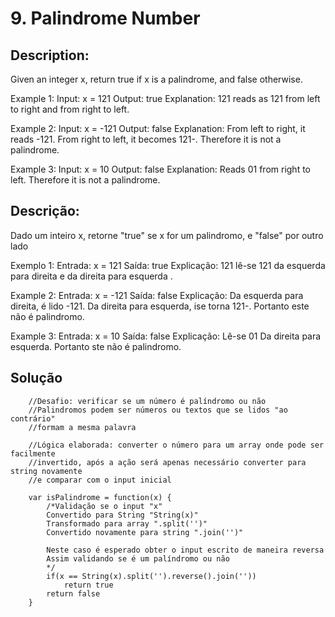 # 9. Palindrome Number

## Description:
Given an integer x, return true if x is a 
palindrome, and false otherwise.

Example 1:
Input: x = 121
Output: true
Explanation: 121 reads as 121 from left to right and from right to left.

Example 2:
Input: x = -121
Output: false
Explanation: From left to right, it reads -121. From right to left, it becomes 121-. Therefore it is not a palindrome.

Example 3:
Input: x = 10
Output: false
Explanation: Reads 01 from right to left. Therefore it is not a palindrome.

## Descrição:
Dado um inteiro x, retorne "true" se x for um palindromo, e "false" por outro lado

Exemplo 1:
Entrada: x = 121
Saída: true
Explicação: 121 lê-se 121 da esquerda para direita e da direita para esquerda .

Example 2:
Entrada: x = -121
Saída: false
Explicação: Da esquerda para direita, é lido -121. Da direita para esquerda, ise torna 121-. Portanto este não é palindromo.

Example 3:
Entrada: x = 10
Saída: false
Explicação: Lê-se 01 Da direita para esquerda. Portanto ste não é palindromo.

## Solução

```
    //Desafio: verificar se um número é palíndromo ou não
    //Palindromos podem ser números ou textos que se lidos "ao contrário"
    //formam a mesma palavra

    //Lógica elaborada: converter o número para um array onde pode ser facilmente
    //invertido, após a ação será apenas necessário converter para string novamente
    //e comparar com o input inicial

    var isPalindrome = function(x) {
        /*Validação se o input "x"
        Convertido para String "String(x)" 
        Transformado para array ".split('')"
        Convertido novamente para string ".join('')"
        
        Neste caso é esperado obter o input escrito de maneira reversa
        Assim validando se é um palíndromo ou não
        */
        if(x == String(x).split('').reverse().join(''))
            return true
        return false
    }
```
